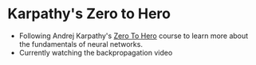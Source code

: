 # Karpathy's Zero to Hero

- Following Andrej Karpathy's [Zero To Hero](https://karpathy.ai/zero-to-hero.html) course to learn more about the fundamentals of neural networks.
- Currently watching the backpropagation video
